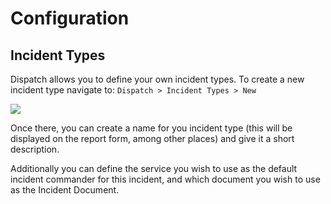 # Configuration

## Incident Types

Dispatch allows you to define your own incident types. To create a new incident type navigate to: `Dispatch > Incident Types > New`

![](../../.gitbook/assets/admin-ui-incident-types-1.png)

Once there, you can create a name for you incident type \(this will be displayed on the report form, among other places\) and give it a short description.

Additionally you can define the service you wish to use as the default incident commander for this incident, and which document you wish to use as the Incident Document.

